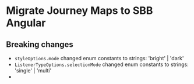 # Migrate Journey Maps to SBB Angular

## Breaking changes

- `styleOptions.mode` changed enum constants to strings: 'bright' | 'dark'
- `ListenerTypeOptions.selectionMode` changed enum constants to strings: 'single' | 'multi'
-
